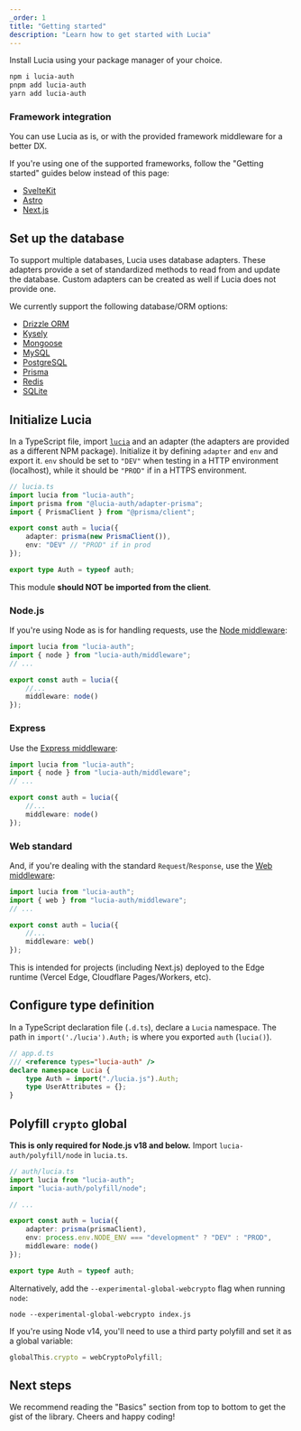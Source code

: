 ```yaml
---
_order: 1
title: "Getting started"
description: "Learn how to get started with Lucia"
---
```


Install Lucia using your package manager of your choice.

```bash
npm i lucia-auth
pnpm add lucia-auth
yarn add lucia-auth
```

### Framework integration

You can use Lucia as is, or with the provided framework middleware for a better DX.

If you're using one of the supported frameworks, follow the "Getting started" guides below instead of this page:

- [SvelteKit](/start-here/getting-started?sveltekit)
- [Astro](/start-here/getting-started?astro)
- [Next.js](/start-here/getting-started?nextjs)

## Set up the database

To support multiple databases, Lucia uses database adapters. These adapters provide a set of standardized methods to read from and update the database. Custom adapters can be created as well if Lucia does not provide one.

We currently support the following database/ORM options:

- [Drizzle ORM](/database/drizzle)
- [Kysely](/database/kysely)
- [Mongoose](/database/mongoose)
- [MySQL](/database/mysql)
- [PostgreSQL](/database/postgresql)
- [Prisma](/database/prisma)
- [Redis](/database/redis)
- [SQLite](/database/sqlite)

## Initialize Lucia

In a TypeScript file, import [`lucia`](/reference/lucia-auth/auth) and an adapter (the adapters are provided as a different NPM package). Initialize it by defining `adapter` and `env` and export it. `env` should be set to `"DEV"` when testing in a HTTP environment (localhost), while it should be `"PROD"` if in a HTTPS environment.

```ts
// lucia.ts
import lucia from "lucia-auth";
import prisma from "@lucia-auth/adapter-prisma";
import { PrismaClient } from "@prisma/client";

export const auth = lucia({
	adapter: prisma(new PrismaClient()),
	env: "DEV" // "PROD" if in prod
});

export type Auth = typeof auth;
```

This module **should NOT be imported from the client**.

### Node.js

If you're using Node as is for handling requests, use the [Node middleware](/reference/lucia-auth/middleware#node):

```ts
import lucia from "lucia-auth";
import { node } from "lucia-auth/middleware";
// ...

export const auth = lucia({
	//...
	middleware: node()
});
```

### Express

Use the [Express middleware](/reference/lucia-auth/middleware#edge):

```ts
import lucia from "lucia-auth";
import { node } from "lucia-auth/middleware";
// ...

export const auth = lucia({
	//...
	middleware: node()
});
```

### Web standard

And, if you're dealing with the standard `Request`/`Response`, use the [Web middleware](/reference/lucia-auth/middleware#web):

```ts
import lucia from "lucia-auth";
import { web } from "lucia-auth/middleware";
// ...

export const auth = lucia({
	//...
	middleware: web()
});
```

This is intended for projects (including Next.js) deployed to the Edge runtime (Vercel Edge, Cloudflare Pages/Workers, etc).

## Configure type definition

In a TypeScript declaration file (`.d.ts`), declare a `Lucia` namespace. The path in `import('./lucia').Auth;` is where you exported `auth` (`lucia()`).

```ts
// app.d.ts
/// <reference types="lucia-auth" />
declare namespace Lucia {
	type Auth = import("./lucia.js").Auth;
	type UserAttributes = {};
}
```

## Polyfill `crypto` global

**This is only required for Node.js v18 and below.** Import `lucia-auth/polyfill/node` in `lucia.ts`.

```ts
// auth/lucia.ts
import lucia from "lucia-auth";
import "lucia-auth/polyfill/node";

// ...

export const auth = lucia({
	adapter: prisma(prismaClient),
	env: process.env.NODE_ENV === "development" ? "DEV" : "PROD",
	middleware: node()
});

export type Auth = typeof auth;
```

Alternatively, add the `--experimental-global-webcrypto` flag when running `node`:

```
node --experimental-global-webcrypto index.js
```

If you're using Node v14, you'll need to use a third party polyfill and set it as a global variable:

```ts
globalThis.crypto = webCryptoPolyfill;
```

## Next steps

We recommend reading the "Basics" section from top to bottom to get the gist of the library. Cheers and happy coding!
